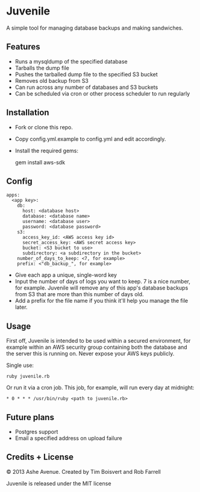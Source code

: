 Juvenile
========

A simple tool for managing database backups and making sandwiches. 

Features
--------

- Runs a mysqldump of the specified database
- Tarballs the dump file
- Pushes the tarballed dump file to the specified S3 bucket
- Removes old backup from S3
- Can run across any number of databases and S3 buckets
- Can be scheduled via cron or other process scheduler to run regularly

Installation
------------

- Fork or clone this repo.
- Copy config.yml.example to config.yml and edit accordingly.
- Install the required gems:

    gem install aws-sdk

Config
------

    apps:
      <app key>:
        db:
          host: <database host>
          database: <database name>
          username: <database user>
          password: <database password>
        s3:
          access_key_id: <AWS access key id>
          secret_access_key: <AWS secret access key>
          bucket: <S3 bucket to use>
          subdirectory: <a subdirectory in the bucket>
        number_of_days_to_keep: <7, for example>
        prefix: <"db_backup_", for example>
        
- Give each app a unique, single-word key
- Input the number of days of logs you want to keep. 7 is a nice number, for example. Juvenile will remove any of this app's database backups from S3 that are more than this number of days old.
- Add a prefix for the file name if you think it'll help you manage the file later.

Usage
-----

First off, Juvenile is intended to be used within a secured environment, for example within an AWS security group containing both the database and the server this is running on. Never expose your AWS keys publicly.

Single use:

    ruby juvenile.rb
    
Or run it via a cron job. This job, for example, will run every day at midnight:

    * 0 * * * /usr/bin/ruby <path to juvenile.rb>

Future plans
------------

- Postgres support
- Email a specified address on upload failure

Credits + License
-----------------

&copy; 2013 Ashe Avenue. Created by Tim Boisvert and Rob Farrell

Juvenile is released under the MIT license

